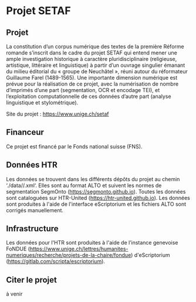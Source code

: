 # Projet SETAF

## Projet

La constitution d’un corpus numérique des textes de la première Réforme romande s’inscrit dans le cadre du projet SETAF qui entend mener une ample investigation historique à caractère pluridisciplinaire (religieuse, artistique, littéraire et linguistique) à partir d’un ouvrage singulier émanant du milieu éditorial du « groupe de Neuchâtel », réuni autour du réformateur Guillaume Farel (1489-1565). Une importante dimension numérique est prévue pour la réalisation de ce projet, avec la numérisation de nombre d’imprimés d’une part (segmentation, OCR et encodage TEI), et l’exploitation computationnelle de ces données d’autre part (analyse linguistique et stylométrique).

Site du projet : https://www.unige.ch/setaf


## Financeur

Ce projet est financé par le Fonds national suisse (FNS).


## Données HTR

Les données se trouvent dans les différents dépôts du projet au chemin ‘./data//.xml‘. Elles sont au format ALTO et suivent les normes de segmentation SegmOnto (https://segmonto.github.io). Toutes les données sont cataloguées sur HTR-United (https://htr-united.github.io). Les données sont produites à l'aide de l'interface eScriptorium et les fichiers ALTO sont corrigés manuellement.

## Infrastructure

Les données pour l'HTR sont produites à l'aide de l’instance genevoise FoNDUE (https://www.unige.ch/lettres/humanites-numeriques/recherche/projets-de-la-chaire/fondue) d'eScriptorium (https://gitlab.com/scripta/escriptorium).


## Citer le projet 

à venir
